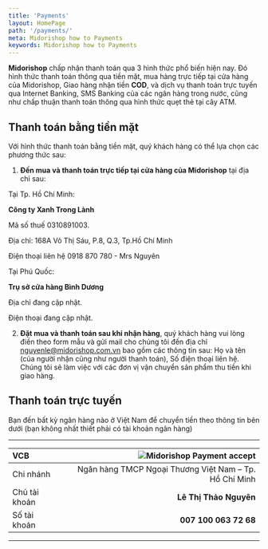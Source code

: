 ```yaml
---
title: 'Payments'
layout: HomePage
path: '/payments/'
meta: Midorishop how to Payments
keywords: Midorishop how to Payments
---
```


**Midorishop** chấp nhận thanh toán qua 3 hình thức phổ biến hiện nay. Đó hình thức thanh toán thông qua tiền mặt, mua hàng trực tiếp tại cửa hàng của Midorishop, Giao hàng nhận tiền **COD**, và dịch vụ thanh toán trực tuyến qua Internet Banking, SMS Banking của các ngân hàng trong nước, cũng như chấp thuận thanh toán thông qua hình thức quẹt thẻ tại cây ATM.

## Thanh toán bằng tiền mặt

Với hình thức thanh toán bằng tiền mặt, quý khách hàng có thể lựa chọn các phương thức sau:
1. **Đến mua và thanh toán trực tiếp tại cửa hàng của Midorishop** tại địa chỉ sau:

Tại Tp. Hồ Chí Minh:

**Công ty Xanh Trong Lành**

Mã số thuế 0310891003.

Địa chỉ: 168A Võ Thị Sáu, P.8, Q.3, Tp.Hồ Chí Minh

Điện thoại liên hệ 0918 870 780 - Mrs Nguyên

Tại Phú Quốc:

**Trụ sở cửa hàng Bình Dương**

Địa chỉ đang cập nhật.

Điện thoại đang cập nhật.

2. **Đặt mua và thanh toán sau khi nhận hàng**, quý khách hàng vui lòng điền theo form mẫu và gửi mail cho chúng tôi đến địa chỉ nguyenle@midorishop.com.vn bao gồm các thông tin sau: Họ và tên (của người nhận cũng như người thanh toán), Số điện thoại liên hệ. Chúng tôi sẽ làm việc với các đơn vị vận chuyển sản phẩm thu tiền khi giao hàng.

## Thanh toán trực tuyến

Bạn đến bất kỳ ngân hàng nào ở Việt Nam để chuyển tiền theo thông tin bên dưới (bạn không nhất thiết phải có tài khoản ngân hàng)

---
| **VCB** |  |  ![Midorishop Payment accept](http://cdn.bakadono.com/assets/img/favicons/bakadono/payment/vietcombank.jpg "Midorishop Payment accept") |
|:-----------|------------:|------------:|
| Chi nhánh       |  |         Ngân hàng TMCP Ngoại Thương Việt Nam – Tp. Hồ Chí Minh |
| Chủ tài khoản     |  |       **Lê Thị Thảo Nguyên** |
| Số tài khoản       |  |         **007 100 063 72 68** |

---
